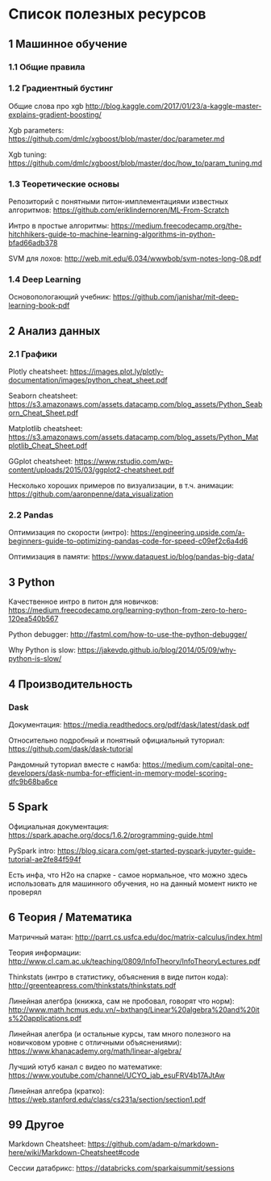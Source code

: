 # Список полезных ресурсов

## 1 Машинное обучение

### 1.1 Общие правила

### 1.2 Градиентный бустинг
Общие слова про xgb http://blog.kaggle.com/2017/01/23/a-kaggle-master-explains-gradient-boosting/

Xgb parameters: https://github.com/dmlc/xgboost/blob/master/doc/parameter.md

Xgb tuning: https://github.com/dmlc/xgboost/blob/master/doc/how_to/param_tuning.md 

### 1.3 Теоретические основы

Репозиторий с понятными питон-имплементациями известных алгоритмов: https://github.com/eriklindernoren/ML-From-Scratch

Интро в простые алгоритмы: https://medium.freecodecamp.org/the-hitchhikers-guide-to-machine-learning-algorithms-in-python-bfad66adb378

SVM для лохов: http://web.mit.edu/6.034/wwwbob/svm-notes-long-08.pdf

### 1.4 Deep Learning

Основопологающий учебник: https://github.com/janishar/mit-deep-learning-book-pdf

## 2 Анализ данных

### 2.1 Графики
Plotly cheatsheet: https://images.plot.ly/plotly-documentation/images/python_cheat_sheet.pdf

Seaborn cheatsheet: https://s3.amazonaws.com/assets.datacamp.com/blog_assets/Python_Seaborn_Cheat_Sheet.pdf

Matplotlib cheatsheet: https://s3.amazonaws.com/assets.datacamp.com/blog_assets/Python_Matplotlib_Cheat_Sheet.pdf

GGplot cheatsheet: https://www.rstudio.com/wp-content/uploads/2015/03/ggplot2-cheatsheet.pdf

Несколько хороших примеров по визуализации, в т.ч. анимации: https://github.com/aaronpenne/data_visualization

### 2.2 Pandas

Оптимизация по скорости (интро): https://engineering.upside.com/a-beginners-guide-to-optimizing-pandas-code-for-speed-c09ef2c6a4d6

Оптимизация в памяти: https://www.dataquest.io/blog/pandas-big-data/

## 3 Python

Качественное интро в питон для новичков: https://medium.freecodecamp.org/learning-python-from-zero-to-hero-120ea540b567

Python debugger: http://fastml.com/how-to-use-the-python-debugger/

Why Python is slow: https://jakevdp.github.io/blog/2014/05/09/why-python-is-slow/

## 4 Производительность

### Dask

Документация: https://media.readthedocs.org/pdf/dask/latest/dask.pdf

Относительно подробный и понятный официальный туториал: https://github.com/dask/dask-tutorial

Рандомный туториал вместе с намба: https://medium.com/capital-one-developers/dask-numba-for-efficient-in-memory-model-scoring-dfc9b68ba6ce

## 5 Spark

Официальная документация: https://spark.apache.org/docs/1.6.2/programming-guide.html

PySpark intro: https://blog.sicara.com/get-started-pyspark-jupyter-guide-tutorial-ae2fe84f594f

Есть инфа, что H2o на спарке - самое нормальное, что можно здесь использовать для машинного обучения, но на данный момент никто не проверял

## 6 Теория / Математика

Матричный матан: http://parrt.cs.usfca.edu/doc/matrix-calculus/index.html

Теория информации: http://www.cl.cam.ac.uk/teaching/0809/InfoTheory/InfoTheoryLectures.pdf

Thinkstats (интро в статистику, объяснения в виде питон кода): http://greenteapress.com/thinkstats/thinkstats.pdf

Линейная алегбра (книжка, сам не пробовал, говорят что норм): http://www.math.hcmus.edu.vn/~bxthang/Linear%20algebra%20and%20its%20applications.pdf

Линейная алегбра (и остальные курсы, там много полезного на новичковом уровне с отличными объяснениями): https://www.khanacademy.org/math/linear-algebra/

Лучший ютуб канал с видео по математике: https://www.youtube.com/channel/UCYO_jab_esuFRV4b17AJtAw

Линейная алгебра (кратко): https://web.stanford.edu/class/cs231a/section/section1.pdf

## 99 Другое

Markdown Cheatsheet: https://github.com/adam-p/markdown-here/wiki/Markdown-Cheatsheet#code

Сессии датабрикс: https://databricks.com/sparkaisummit/sessions
